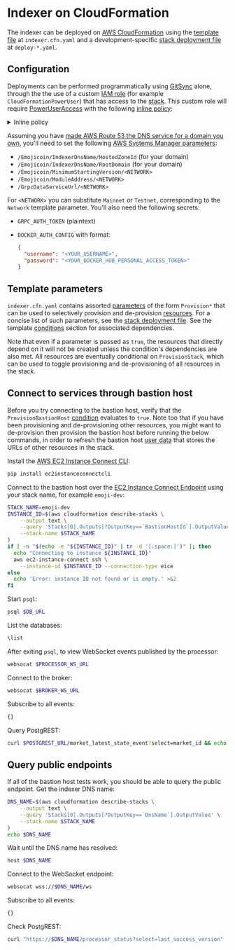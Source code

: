 <!---
cspell:word ec2instanceconnectcli
cspell:word eice
-->

# Indexer on CloudFormation

The indexer can be deployed on [AWS CloudFormation] using the [template file] at
`indexer.cfn.yaml` and a development-specific [stack deployment file] at
`deploy-*.yaml`.

## Configuration

Deployments can be performed programmatically using [GitSync] alone, through the
the use of a custom [IAM role] (for example `CloudFormationPowerUser`) that has
access to the [stack]. This custom role will require [PowerUserAccess] with the
following [inline policy]:

<!-- markdownlint-disable MD033 -->

<details>
<summary>Inline policy</summary>

<!-- markdownlint-enable MD033 -->

```json
{
  "Version": "2012-10-17",
  "Statement": [
    {
      "Effect": "Allow",
      "Action": [
        "iam:CreateRole",
        "iam:TagRole",
        "iam:PassRole",
        "iam:PutRolePolicy",
        "iam:DeleteRolePolicy",
        "iam:DeleteRole",
        "iam:GetRole",
        "iam:AttachRolePolicy",
        "iam:DetachRolePolicy",
        "iam:RemoveRoleFromInstanceProfile",
        "iam:CreateInstanceProfile",
        "iam:DeleteInstanceProfile",
        "iam:AddRoleToInstanceProfile"
      ],
      "Resource": "*"
    },
    {
      "Effect": "Allow",
      "Action": [
        "ecr:GetDownloadUrlForLayer",
        "ecr:BatchGetImage",
        "ecr:BatchCheckLayerAvailability",
        "logs:CreateLogStream",
        "logs:PutLogEvents"
      ],
      "Resource": "*"
    }
  ]
}
```

</details>

Assuming you have [made AWS Route 53 the DNS service for a domain you own],
you'll need to set the following [AWS Systems Manager parameters]:

- `/Emojicoin/IndexerDnsName/HostedZoneId` (for your domain)
- `/Emojicoin/IndexerDnsName/RootDomain` (for your domain)
- `/Emojicoin/MinimumStartingVersion/<NETWORK>`
- `/Emojicoin/ModuleAddress/<NETWORK>`
- `/GrpcDataServiceUrl/<NETWORK>`

For `<NETWORK>` you can substitute `Mainnet` or `Testnet`, corresponding to the
`Network` template parameter. You'll also need the following secrets:

- `GRPC_AUTH_TOKEN` (plaintext)

- `DOCKER_AUTH_CONFIG` with format:

  ```json
  {
    "username": "<YOUR_USERNAME>",
    "password": "<YOUR_DOCKER_HUB_PERSONAL_ACCESS_TOKEN>"
  }
  ```

## Template parameters

`indexer.cfn.yaml` contains assorted [parameters] of the form `Provision*` that
can be used to selectively provision and de-provision [resources]. For a concise
list of such parameters, see the [stack deployment file]. See the template
[conditions] section for associated dependencies.

Note that even if a parameter is passed as `true`, the resources that directly
depend on it will not be created unless the condition's dependencies are also
met. All resources are eventually conditional on `ProvisionStack`, which can be
used to toggle provisioning and de-provisioning of all resources in the stack.

## Connect to services through bastion host

Before you try connecting to the bastion host, verify that the
`ProvisionBastionHost` [condition][conditions] evaluates to `true`. Note too
that if you have been provisioning and de-provisioning other resources, you
might want to de-provision then provision the bastion host before running the
below commands, in order to refresh the bastion host [user data] that stores the
URLs of other resources in the stack.

Install the [AWS EC2 Instance Connect CLI]:

```sh
pip install ec2instanceconnectcli
```

Connect to the bastion host over the [EC2 Instance Connect Endpoint] using your
stack name, for example `emoji-dev`:

```sh
STACK_NAME=emoji-dev
INSTANCE_ID=$(aws cloudformation describe-stacks \
    --output text \
    --query 'Stacks[0].Outputs[?OutputKey==`BastionHostId`].OutputValue' \
    --stack-name $STACK_NAME
)
if [ -n "$(echo -e "${INSTANCE_ID}" | tr -d '[:space:]')" ]; then
  echo "Connecting to instance ${INSTANCE_ID}"
  aws ec2-instance-connect ssh \
    --instance-id $INSTANCE_ID --connection-type eice
else
  echo 'Error: instance ID not found or is empty.' >&2
fi
```

Start `psql`:

```sh
psql $DB_URL
```

List the databases:

```sh
\list
```

After exiting `psql`, to view WebSocket events published by the processor:

```sh
websocat $PROCESSOR_WS_URL
```

Connect to the broker:

```sh
websocat $BROKER_WS_URL
```

Subscribe to all events:

```sh
{}
```

Query PostgREST:

```sh
curl $POSTGREST_URL/market_latest_state_event?select=market_id && echo
```

## Query public endpoints

If all of the bastion host tests work, you should be able to query the public
endpoint. Get the indexer DNS name:

```sh
DNS_NAME=$(aws cloudformation describe-stacks \
    --output text \
    --query 'Stacks[0].Outputs[?OutputKey==`DnsName`].OutputValue' \
    --stack-name $STACK_NAME
)
echo $DNS_NAME
```

Wait until the DNS name has resolved:

```sh
host $DNS_NAME
```

Connect to the WebSocket endpoint:

```sh
websocat wss://$DNS_NAME/ws
```

Subscribe to all events:

```sh
{}
```

Check PostgREST:

```sh
curl "https://$DNS_NAME/processor_status?select=last_success_version"
```

[aws cloudformation]: https://docs.aws.amazon.com/AWSCloudFormation/latest/UserGuide/Welcome.html
[aws ec2 instance connect cli]: https://github.com/aws/aws-ec2-instance-connect-cli
[aws systems manager parameters]: https://docs.aws.amazon.com/systems-manager/latest/userguide/systems-manager-parameter-store.html
[conditions]: https://docs.aws.amazon.com/AWSCloudFormation/latest/UserGuide/conditions-section-structure.html
[ec2 instance connect endpoint]: https://docs.aws.amazon.com/AWSEC2/latest/UserGuide/connect-using-eice.html
[gitsync]: https://docs.aws.amazon.com/AWSCloudFormation/latest/UserGuide/git-sync.html
[iam role]: https://docs.aws.amazon.com/IAM/latest/UserGuide/id_roles.html
[inline policy]: https://docs.aws.amazon.com/IAM/latest/UserGuide/access_policies_managed-vs-inline.html#inline-policies
[made aws route 53 the dns service for a domain you own]: https://docs.aws.amazon.com/Route53/latest/DeveloperGuide/migrate-dns-domain-in-use.html
[parameters]: https://docs.aws.amazon.com/AWSCloudFormation/latest/UserGuide/parameters-section-structure.html
[poweruseraccess]: https://docs.aws.amazon.com/aws-managed-policy/latest/reference/PowerUserAccess.html
[resources]: https://docs.aws.amazon.com/AWSCloudFormation/latest/UserGuide/resources-section-structure.html
[stack]: https://docs.aws.amazon.com/AWSCloudFormation/latest/UserGuide/stacks.html
[stack deployment file]: https://docs.aws.amazon.com/AWSCloudFormation/latest/UserGuide/git-sync-concepts-terms.html
[template file]: https://docs.aws.amazon.com/AWSCloudFormation/latest/UserGuide/gettingstarted.templatebasics.html
[user data]: https://docs.aws.amazon.com/AWSEC2/latest/UserGuide/user-data.html
